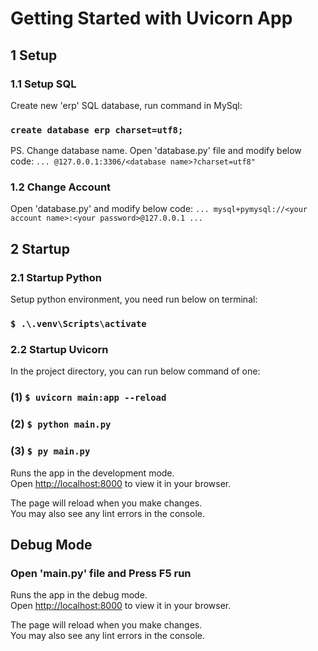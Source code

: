 # Getting Started with Uvicorn App

## 1 Setup
### 1.1 Setup SQL
Create new 'erp' SQL database, run command in MySql:
### `create database erp charset=utf8;`
PS. Change database name. Open 'database.py' file and modify below code:
`... @127.0.0.1:3306/<database name>?charset=utf8"`

### 1.2 Change Account
Open 'database.py' and modify below code:
`... mysql+pymysql://<your account name>:<your password>@127.0.0.1 ...`

## 2 Startup
### 2.1 Startup Python
Setup python environment, you need run below on terminal:
### `$ .\.venv\Scripts\activate`

### 2.2 Startup Uvicorn
In the project directory, you can run below command of one:
### (1) `$ uvicorn main:app --reload`
### (2) `$ python main.py`
### (3) `$ py main.py`

Runs the app in the development mode.\
Open [http://localhost:8000](http://localhost:8000) to view it in your browser.

The page will reload when you make changes.\
You may also see any lint errors in the console.

## Debug Mode
### Open 'main.py' file and Press F5 run

Runs the app in the debug mode.\
Open [http://localhost:8000](http://localhost:8000) to view it in your browser.

The page will reload when you make changes.\
You may also see any lint errors in the console.


